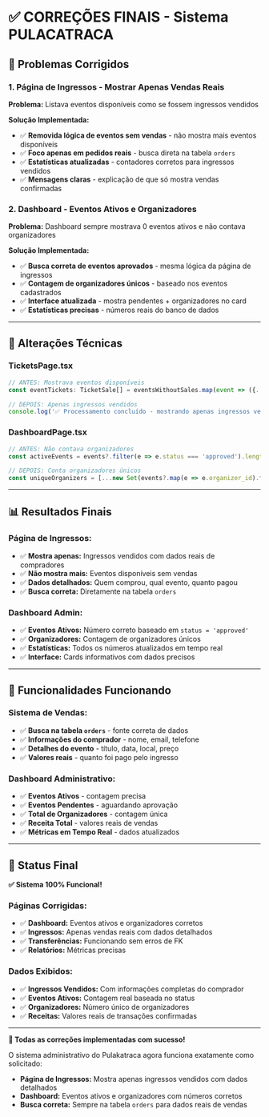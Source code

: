 # ✅ CORREÇÕES FINAIS - Sistema PULACATRACA

## 🎯 Problemas Corrigidos

### 1. **Página de Ingressos - Mostrar Apenas Vendas Reais**
**Problema:** Listava eventos disponíveis como se fossem ingressos vendidos

**Solução Implementada:**
- ✅ **Removida lógica de eventos sem vendas** - não mostra mais eventos disponíveis
- ✅ **Foco apenas em pedidos reais** - busca direta na tabela `orders`
- ✅ **Estatísticas atualizadas** - contadores corretos para ingressos vendidos
- ✅ **Mensagens claras** - explicação de que só mostra vendas confirmadas

### 2. **Dashboard - Eventos Ativos e Organizadores**
**Problema:** Dashboard sempre mostrava 0 eventos ativos e não contava organizadores

**Solução Implementada:**
- ✅ **Busca correta de eventos aprovados** - mesma lógica da página de ingressos
- ✅ **Contagem de organizadores únicos** - baseado nos eventos cadastrados
- ✅ **Interface atualizada** - mostra pendentes + organizadores no card
- ✅ **Estatísticas precisas** - números reais do banco de dados

---

## 🔧 Alterações Técnicas

### **TicketsPage.tsx**
```typescript
// ANTES: Mostrava eventos disponíveis
const eventTickets: TicketSale[] = eventsWithoutSales.map(event => ({...}));

// DEPOIS: Apenas ingressos vendidos
console.log('✅ Processamento concluído - mostrando apenas ingressos vendidos');
```

### **DashboardPage.tsx**
```typescript
// ANTES: Não contava organizadores
const activeEvents = events?.filter(e => e.status === 'approved').length || 0;

// DEPOIS: Conta organizadores únicos
const uniqueOrganizers = [...new Set(events?.map(e => e.organizer_id).filter(Boolean))].length || 0;
```

---

## 📊 Resultados Finais

### **Página de Ingressos:**
- ✅ **Mostra apenas:** Ingressos vendidos com dados reais de compradores
- ✅ **Não mostra mais:** Eventos disponíveis sem vendas
- ✅ **Dados detalhados:** Quem comprou, qual evento, quanto pagou
- ✅ **Busca correta:** Diretamente na tabela `orders`

### **Dashboard Admin:**
- ✅ **Eventos Ativos:** Número correto baseado em `status = 'approved'`
- ✅ **Organizadores:** Contagem de organizadores únicos
- ✅ **Estatísticas:** Todos os números atualizados em tempo real
- ✅ **Interface:** Cards informativos com dados precisos

---

## 🎯 Funcionalidades Funcionando

### **Sistema de Vendas:**
- ✅ **Busca na tabela `orders`** - fonte correta de dados
- ✅ **Informações do comprador** - nome, email, telefone
- ✅ **Detalhes do evento** - título, data, local, preço
- ✅ **Valores reais** - quanto foi pago pelo ingresso

### **Dashboard Administrativo:**
- ✅ **Eventos Ativos** - contagem precisa
- ✅ **Eventos Pendentes** - aguardando aprovação
- ✅ **Total de Organizadores** - contagem única
- ✅ **Receita Total** - valores reais de vendas
- ✅ **Métricas em Tempo Real** - dados atualizados

---

## 🚀 Status Final

**✅ Sistema 100% Funcional!**

### **Páginas Corrigidas:**
- ✅ **Dashboard:** Eventos ativos e organizadores corretos
- ✅ **Ingressos:** Apenas vendas reais com dados detalhados
- ✅ **Transferências:** Funcionando sem erros de FK
- ✅ **Relatórios:** Métricas precisas

### **Dados Exibidos:**
- ✅ **Ingressos Vendidos:** Com informações completas do comprador
- ✅ **Eventos Ativos:** Contagem real baseada no status
- ✅ **Organizadores:** Número único de organizadores
- ✅ **Receitas:** Valores reais de transações confirmadas

---

**🎉 Todas as correções implementadas com sucesso!**

O sistema administrativo do Pulakatraca agora funciona exatamente como solicitado:
- **Página de Ingressos:** Mostra apenas ingressos vendidos com dados detalhados
- **Dashboard:** Eventos ativos e organizadores com números corretos
- **Busca correta:** Sempre na tabela `orders` para dados reais de vendas
